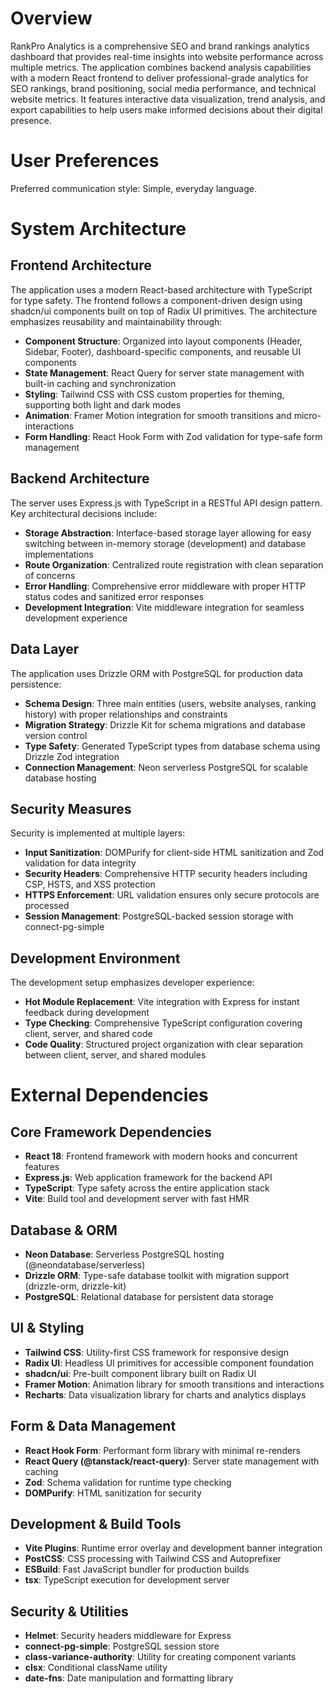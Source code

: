 # Overview

RankPro Analytics is a comprehensive SEO and brand rankings analytics dashboard that provides real-time insights into website performance across multiple metrics. The application combines backend analysis capabilities with a modern React frontend to deliver professional-grade analytics for SEO rankings, brand positioning, social media performance, and technical website metrics. It features interactive data visualization, trend analysis, and export capabilities to help users make informed decisions about their digital presence.

# User Preferences

Preferred communication style: Simple, everyday language.

# System Architecture

## Frontend Architecture
The application uses a modern React-based architecture with TypeScript for type safety. The frontend follows a component-driven design using shadcn/ui components built on top of Radix UI primitives. The architecture emphasizes reusability and maintainability through:

- **Component Structure**: Organized into layout components (Header, Sidebar, Footer), dashboard-specific components, and reusable UI components
- **State Management**: React Query for server state management with built-in caching and synchronization
- **Styling**: Tailwind CSS with CSS custom properties for theming, supporting both light and dark modes
- **Animation**: Framer Motion integration for smooth transitions and micro-interactions
- **Form Handling**: React Hook Form with Zod validation for type-safe form management

## Backend Architecture
The server uses Express.js with TypeScript in a RESTful API design pattern. Key architectural decisions include:

- **Storage Abstraction**: Interface-based storage layer allowing for easy switching between in-memory storage (development) and database implementations
- **Route Organization**: Centralized route registration with clean separation of concerns
- **Error Handling**: Comprehensive error middleware with proper HTTP status codes and sanitized error responses
- **Development Integration**: Vite middleware integration for seamless development experience

## Data Layer
The application uses Drizzle ORM with PostgreSQL for production data persistence:

- **Schema Design**: Three main entities (users, website analyses, ranking history) with proper relationships and constraints
- **Migration Strategy**: Drizzle Kit for schema migrations and database version control
- **Type Safety**: Generated TypeScript types from database schema using Drizzle Zod integration
- **Connection Management**: Neon serverless PostgreSQL for scalable database hosting

## Security Measures
Security is implemented at multiple layers:

- **Input Sanitization**: DOMPurify for client-side HTML sanitization and Zod validation for data integrity
- **Security Headers**: Comprehensive HTTP security headers including CSP, HSTS, and XSS protection
- **HTTPS Enforcement**: URL validation ensures only secure protocols are processed
- **Session Management**: PostgreSQL-backed session storage with connect-pg-simple

## Development Environment
The development setup emphasizes developer experience:

- **Hot Module Replacement**: Vite integration with Express for instant feedback during development
- **Type Checking**: Comprehensive TypeScript configuration covering client, server, and shared code
- **Code Quality**: Structured project organization with clear separation between client, server, and shared modules

# External Dependencies

## Core Framework Dependencies
- **React 18**: Frontend framework with modern hooks and concurrent features
- **Express.js**: Web application framework for the backend API
- **TypeScript**: Type safety across the entire application stack
- **Vite**: Build tool and development server with fast HMR

## Database & ORM
- **Neon Database**: Serverless PostgreSQL hosting (@neondatabase/serverless)
- **Drizzle ORM**: Type-safe database toolkit with migration support (drizzle-orm, drizzle-kit)
- **PostgreSQL**: Relational database for persistent data storage

## UI & Styling
- **Tailwind CSS**: Utility-first CSS framework for responsive design
- **Radix UI**: Headless UI primitives for accessible component foundation
- **shadcn/ui**: Pre-built component library built on Radix UI
- **Framer Motion**: Animation library for smooth transitions and interactions
- **Recharts**: Data visualization library for charts and analytics displays

## Form & Data Management
- **React Hook Form**: Performant form library with minimal re-renders
- **React Query (@tanstack/react-query)**: Server state management with caching
- **Zod**: Schema validation for runtime type checking
- **DOMPurify**: HTML sanitization for security

## Development & Build Tools
- **Vite Plugins**: Runtime error overlay and development banner integration
- **PostCSS**: CSS processing with Tailwind CSS and Autoprefixer
- **ESBuild**: Fast JavaScript bundler for production builds
- **tsx**: TypeScript execution for development server

## Security & Utilities
- **Helmet**: Security headers middleware for Express
- **connect-pg-simple**: PostgreSQL session store
- **class-variance-authority**: Utility for creating component variants
- **clsx**: Conditional className utility
- **date-fns**: Date manipulation and formatting library